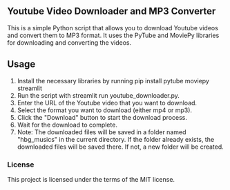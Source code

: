 ## Youtube Video Downloader and MP3 Converter

This is a simple Python script that allows you to download Youtube videos and convert them to MP3 format. It uses the PyTube and MoviePy libraries for downloading and converting the videos.

## Usage

1. Install the necessary libraries by running pip install pytube moviepy streamlit
2. Run the script with streamlit run youtube_downloader.py.
3. Enter the URL of the Youtube video that you want to download.
4. Select the format you want to download (either mp4 or mp3).
5. Click the "Download" button to start the download process.
6. Wait for the download to complete.
7. Note: The downloaded files will be saved in a folder named "hbg_musics" in the current directory. If the folder already exists, the downloaded files will be saved there. If not, a new folder will be created.

### License
This project is licensed under the terms of the MIT license.
